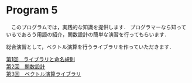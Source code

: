 # Program 5 
　このプログラムでは，実践的な知識を提供します．
プログラマーなら知っているであろう用語の紹介，関数設計の簡単な演習を行ってもらいます．

総合演習として，ベクトル演算を行うライブラリを作っていただきます．

[第1回　ライブラリと命名規則](5-1.md)    
[第2回　関数設計](5-2.md)  
[第3回　ベクトル演算ライブラリ](5-3.md)   
